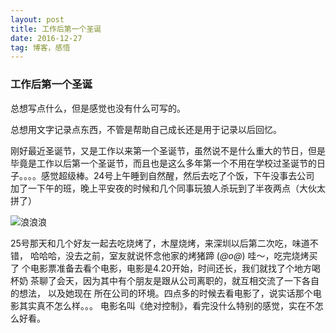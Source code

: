 ```yaml
---
layout: post
title: 工作后第一个圣诞
date: 2016-12-27
tag: 博客，感悟
---
```


### 工作后第一个圣诞

总想写点什么，但是感觉也没有什么可写的。

总想用文字记录点东西，不管是帮助自己成长还是用于记录以后回忆。

刚好最近圣诞节，又是工作以来第一个圣诞节，虽然说不是什么重大的节日，但是
毕竟是工作以后第一个圣诞节，而且也是这么多年第一个不用在学校过圣诞节的日
子。。。。感觉超级棒。24号上午睡到自然醒，然后去吃了个饭，下午没事去公司
加了一下午的班，晚上平安夜的时候和几个同事玩狼人杀玩到了半夜两点（大伙太
拼了）

![浪浪浪](/images/posts/articles/us.jpeg)

25号那天和几个好友一起去吃烧烤了，木屋烧烤，来深圳以后第二次吃，味道不错，
哈哈哈，没去之前，室友就说怀念他家的烤猪蹄  (*@ο@*) 哇～，吃完烧烤买了
个电影票准备去看个电影，电影是4.20开始，时间还长，我们就找了个地方喝杯奶
茶聊了会天，因为其中有个朋友是跟从公司离职的，就互相交流了一下各自的想法，
以及她现在
所在公司的环境。四点多的时候去看电影了，说实话那个电影其实真不怎么样。。。
电影名叫《绝对控制》，看完没什么特别的感觉，实在不怎么好看。

